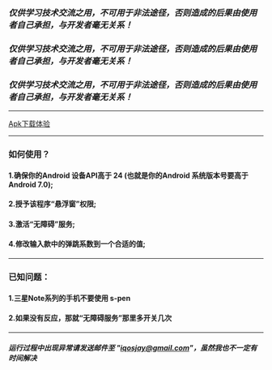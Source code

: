 
### ***仅供学习技术交流之用，不可用于非法途径，否则造成的后果由使用者自己承担，与开发者毫无关系！***

### ***仅供学习技术交流之用，不可用于非法途径，否则造成的后果由使用者自己承担，与开发者毫无关系！***

### ***仅供学习技术交流之用，不可用于非法途径，否则造成的后果由使用者自己承担，与开发者毫无关系！***

---

[Apk下载体验](https://github.com/iqosjay/Jump/releases/download/1.0.0/jump.apk)

---

### 如何使用？

#### 1.确保你的Android 设备API高于 24 (也就是你的Android 系统版本号要高于 Android 7.0);

#### 2.授予该程序“悬浮窗”权限;

#### 3.激活“无障碍”服务;

#### 4.修改输入款中的弹跳系数到一个合适的值;

---

### 已知问题：

#### 1.三星Note系列的手机不要使用 s-pen

#### 2.如果没有反应，那就“无障碍服务”那里多开关几次

---

##### 运行过程中出现异常请发送邮件至 "iqosjay@gmail.com"，虽然我也不一定有时间解决

